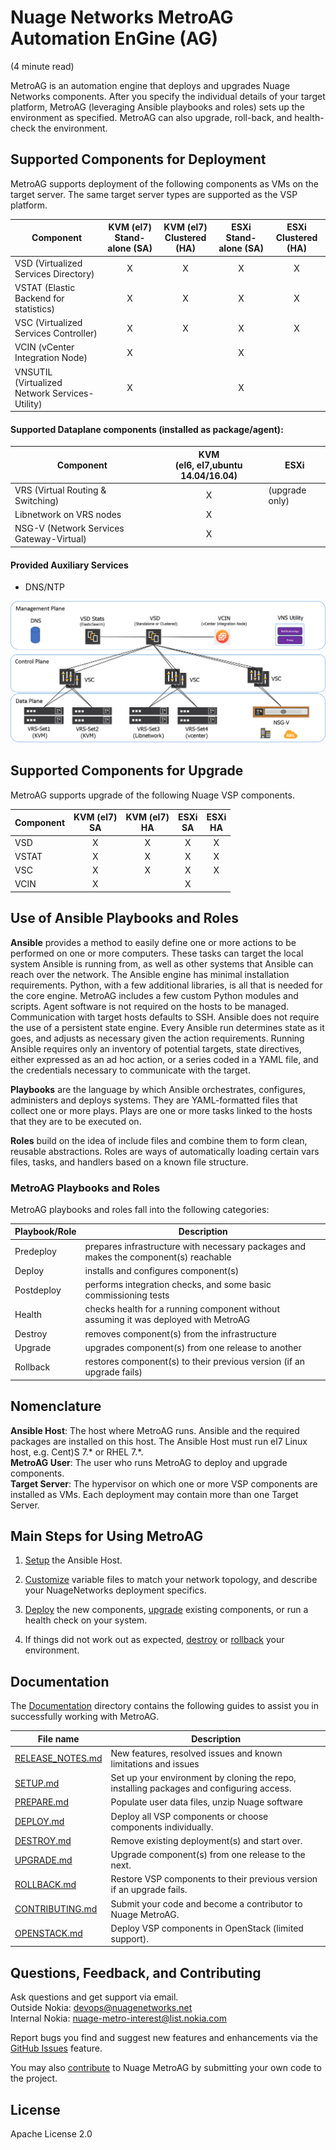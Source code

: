 # Nuage Networks MetroAG Automation EnGine (AG)
(4 minute read)  

MetroAG is an automation engine that deploys and upgrades Nuage Networks components.
After you specify the individual details of your target platform, MetroAG (leveraging Ansible playbooks and roles) sets up the environment as specified. MetroAG can also upgrade, roll-back, and health-check the environment.

## Supported Components for Deployment
MetroAG supports deployment of the following components as VMs on the target server. The same target server types are supported as the VSP platform.

Component | KVM (el7)<br>Stand-alone (SA) | KVM (el7)<br>Clustered (HA) | ESXi<br>Stand-alone (SA) | ESXi<br>Clustered (HA)
------- | :---: | :---: | :----: | :---:
VSD (Virtualized Services Directory) | X | X | X | X
VSTAT (Elastic Backend for statistics) | X | X | X | X
VSC (Virtualized Services Controller) | X | X | X | X
VCIN (vCenter Integration Node) | X |  | X |
VNSUTIL<br>(Virtualized Network Services-Utility) | X |  | X |

#### Supported Dataplane components (installed as package/agent):

Component |  KVM <br>(el6, el7,ubuntu 14.04/16.04) | ESXi
--------- | :----: | -------
VRS (Virtual Routing & Switching) | X | (upgrade only)
Libnetwork on VRS nodes  | X |
NSG-V (Network Services Gateway-Virtual) |  X |

#### Provided Auxiliary Services
* DNS/NTP

![topology](topology.png)

## Supported Components for Upgrade
MetroAG supports upgrade of the following Nuage VSP components.

Component | KVM (el7)<br> SA | KVM (el7)<br> HA | ESXi<br>SA | ESXi<br>HA
------- | :---: | :---: | :----: | :---:
VSD | X | X | X | X
VSTAT | X | X | X | X
VSC | X | X | X | X
VCIN | X |  | X |

## Use of Ansible Playbooks and Roles
**Ansible** provides a method to easily define one or more actions to be performed on one or more computers. These tasks can target the local system Ansible is running from, as well as other systems that Ansible can reach over the network. The Ansible engine has minimal installation requirements. Python, with a few additional libraries, is all that is needed for the core engine. MetroAG includes a few custom Python modules and scripts. Agent software is not required on the hosts to be managed. Communication with target hosts defaults to SSH. Ansible does not require the use of a persistent state engine. Every Ansible run determines state as it goes, and adjusts as necessary given the action requirements. Running Ansible requires only an inventory of potential targets, state directives, either expressed as an ad hoc action, or a series coded in a YAML file, and the credentials necessary to communicate with the target.

**Playbooks** are the language by which Ansible orchestrates, configures, administers and deploys systems. They are YAML-formatted files that collect one or more plays. Plays are one or more tasks linked to the hosts that they are to be executed on.

**Roles** build on the idea of include files and combine them to form clean, reusable abstractions. Roles are ways of automatically loading certain vars files, tasks, and handlers based on a known file structure.

### MetroAG Playbooks and Roles
MetroAG playbooks and roles fall into the following categories:

Playbook/Role | Description |
------------- | ----------- |
Predeploy | prepares infrastructure with necessary packages and makes the component(s) reachable |
Deploy | installs and configures component(s) |
Postdeploy | performs integration checks, and some basic commissioning tests |
Health | checks health for a running component without assuming it was deployed with MetroAG |
Destroy | removes component(s) from the infrastructure |
Upgrade | upgrades component(s) from one release to another |
Rollback | restores component(s) to their previous version (if an upgrade fails) |

## Nomenclature  
**Ansible Host**: The host where MetroAG runs. Ansible and the required packages are installed on this host. The Ansible Host must run el7 Linux host, e.g. Cent)S 7.* or RHEL 7.*.  
**MetroAG User**: The user who runs MetroAG to deploy and upgrade components.  
**Target Server**: The hypervisor on which one or more VSP components are installed as VMs. Each deployment may contain more than one Target Server.  

## Main Steps for Using MetroAG

1. [Setup](Documentation/SETUP.md) the Ansible Host.

2. [Customize](Documentation/BUILD.md) variable files to match your network topology, and describe your NuageNetworks deployment specifics.

3. [Deploy](Documentation/DEPLOY.md) the new components, [upgrade](Documentation/UPGRADE.md) existing components, or run a health check on your system.

4. If things did not work out as expected, [destroy](Documentation/DESTROY.md) or [rollback](Documentation/ROLLBACK.md) your environment.


## Documentation
The [Documentation](Documentation/) directory contains the following guides to assist you in successfully working with MetroAG.

File name | Description
--------- | --------
[RELEASE_NOTES.md](Documentation/RELEASE_NOTES.md) | New features, resolved issues and known limitations and issues
[SETUP.md](Documentation/SETUP.md) | Set up your environment by cloning the repo, installing packages and configuring access.
[PREPARE.md](Documentation/PREPARE.md) | Populate user data files, unzip Nuage software
[DEPLOY.md](Documentation/DEPLOY.md) | Deploy all VSP components or choose components individually.
[DESTROY.md](Documentation/DESTROY.md) | Remove existing deployment(s) and start over.
[UPGRADE.md](Documentation/UPGRADE.md) | Upgrade component(s) from one release to the next.
[ROLLBACK.md](Documentation/ROLLBACK.md) | Restore VSP components to their previous version if an upgrade fails.
[CONTRIBUTING.md](CONTRIBUTING.md) | Submit your code and become a contributor to Nuage MetroAG.
[OPENSTACK.md](Documentation/OPENSTACK.md) | Deploy VSP components in OpenStack (limited support).


## Questions, Feedback, and Contributing
Ask questions and get support via email.  
  Outside Nokia: [devops@nuagenetworks.net](mailto:deveops@nuagenetworks.net "send email to nuage-metro project")  
  Internal Nokia: [nuage-metro-interest@list.nokia.com](mailto:nuage-metro-interest@list.nokia.com "send email to nuage-metro project")

Report bugs you find and suggest new features and enhancements via the [GitHub Issues](https://github.com/nuagenetworks/nuage-metro/issues "nuage-metro issues") feature.

You may also [contribute](CONTRIBUTING.md) to Nuage MetroAG by submitting your own code to the project.

## License
Apache License 2.0
